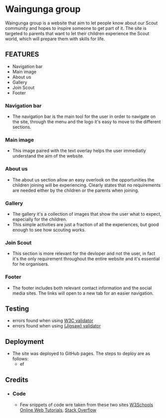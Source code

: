 # Waingunga group

Waingunga group is a website that aim to let people know about our Scout community and hopes to inspire someone to get part of it. The site is targeted to parents that want to let their children experience the Scout world, which will prepare them with skills for life. 
## FEATURES


- Navigation bar
- Main image
- About us
- Gallery
- Join Scout
- Footer


### Navigation bar

- The navigation bar is the main tool for the user in order to navigate on the site, through the menu and the logo it's easy to move to the different sections.


### Main image

- This image paired with the text overlay helps the user immediatly understand the aim of the website.


### About us

- The about us section allow an easy overlook on the opportunities the children joining will be experiencing.
Clearly states that no requirements are needed either by the children or the parents when joining.


### Gallery

- The gallery it's a collection of images that show the user what to expect, especially for the children.
- This simple activities are just a fraction of all the experiences, but good enough to see how scouting works.


### Join Scout

- This section is more relevant for the devloper and not the user, in fact it's the only requirement throughout the entire website and it's essential for he organisers.


### Footer

- The footer includes both relevant contact information and the social media sites. The links will open to a new tab 
 for an easier navigation.


## Testing 

- errors found when using [W3C validator](https://validator.w3.org) 
- errors found when using [(Jigsaw) validator](https://jigsaw.w3.org/css-validator/)


## Deployment
- The site was deployed to GitHub pages. The steps to deploy are as follows:
    - ef

## Credits
- ### Code
    - Few snippets of code wre taken from these two sites [W3Schools Online Web Tutorials](https://www.w3schools.com/default.asp#gsc.tab=0&gsc.q=screen%20scale), [Stack Overflow](https://stackoverflow.com/)
    